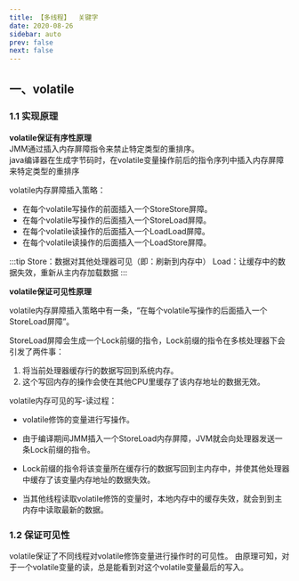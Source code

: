 ```yaml
---
title: 【多线程】  关键字
date: 2020-08-26
sidebar: auto
prev: false
next: false
---
```


## 一、volatile

### 1.1 实现原理
**volatile保证有序性原理**  
JMM通过插入内存屏障指令来禁止特定类型的重排序。  
java编译器在生成字节码时，在volatile变量操作前后的指令序列中插入内存屏障来特定类型的重排序

volatile内存屏障插入策略：
- 在每个volatile写操作的前面插入一个StoreStore屏障。
- 在每个volatile写操作的后面插入一个StoreLoad屏障。
- 在每个volatile读操作的后面插入一个LoadLoad屏障。
- 在每个volatile读操作的后面插入一个LoadStore屏障。

:::tip 
Store：数据对其他处理器可见（即：刷新到内存中）
Load：让缓存中的数据失效，重新从主内存加载数据
:::

**volatile保证可见性原理**

volatile内存屏障插入策略中有一条，“在每个volatile写操作的后面插入一个StoreLoad屏障”。

StoreLoad屏障会生成一个Lock前缀的指令，Lock前缀的指令在多核处理器下会引发了两件事：
1. 将当前处理器缓存行的数据写回到系统内存。
2. 这个写回内存的操作会使在其他CPU里缓存了该内存地址的数据无效。


volatile内存可见的写-读过程：

- volatile修饰的变量进行写操作。

- 由于编译期间JMM插入一个StoreLoad内存屏障，JVM就会向处理器发送一条Lock前缀的指令。

- Lock前缀的指令将该变量所在缓存行的数据写回到主内存中，并使其他处理器中缓存了该变量内存地址的数据失效。

- 当其他线程读取volatile修饰的变量时，本地内存中的缓存失效，就会到到主内存中读取最新的数据。

### 1.2 保证可见性
volatile保证了不同线程对volatile修饰变量进行操作时的可见性。
由原理可知，对于一个volatile变量的读，总是能看到对这个volatile变量最后的写入。
